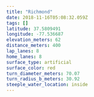 ```yaml
---
title: "Richmond"
date: 2018-11-16T05:08:32.059Z
tags: []
latitude: 37.5809491
longitude: -77.536687
elevation_meters: 62
distance_meters: 400
lap_lanes: 8
home_lanes: 8
surface_type: artificial
surface_color: red
turn_diameter_meters: 70.07
turn_radius_b_meters: 30.92
steeple_water_location: inside
---
```


